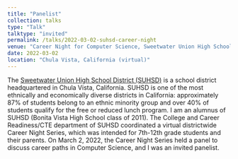 ```yaml
---
title: "Panelist"
collection: talks
type: "Talk"
talktype: "invited"
permalink: /talks/2022-03-02-suhsd-career-night
venue: "Career Night for Computer Science, Sweetwater Union High School District"
date: 2022-03-02
location: "Chula Vista, California (virtual)"
---
```


The <a href="http://www.sweetwaterschools.org/" target="_blank">Sweetwater Union High School District (SUHSD)</a> is a school district headquartered in Chula Vista, California. SUHSD is one of the most ethnically and economically diverse districts in California: approximately 87% of students belong to an ethnic minority group and over 40% of students qualify for the free or reduced lunch program. I am an alumnus of SUHSD (Bonita Vista High School class of 2011). The College and Career Readiness/CTE department of SUHSD coordinated a virtual districtwide Career Night Series, which was intended for 7th-12th grade students and their parents. On March 2, 2022, the Career Night Series held a panel to discuss career paths in Computer Science, and I was an invited panelist.

